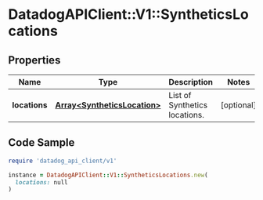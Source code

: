 # DatadogAPIClient::V1::SyntheticsLocations

## Properties

| Name | Type | Description | Notes |
| ---- | ---- | ----------- | ----- |
| **locations** | [**Array&lt;SyntheticsLocation&gt;**](SyntheticsLocation.md) | List of Synthetics locations. | [optional] |

## Code Sample

```ruby
require 'datadog_api_client/v1'

instance = DatadogAPIClient::V1::SyntheticsLocations.new(
  locations: null
)
```

